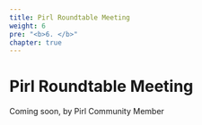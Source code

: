 ```yaml
---
title: Pirl Roundtable Meeting
weight: 6
pre: "<b>6. </b>"
chapter: true
---
```


# Pirl Roundtable Meeting

Coming soon, by Pirl Community Member